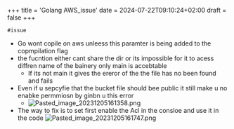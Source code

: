 +++
title = 'Golang AWS_issue'
date = 2024-07-22T09:10:24+02:00
draft = false
+++

    #issue 
- Go wont copile on aws unleess this paramter is being added to the copmpilation flag 
- the fucntion either cant share the dir or its impossible for it to acess diffren name of the bainery only main is accebtable 
	- If its not main it gives the ereror of the the file has no been found and fails 
- Even if u sepcyfie that the bucket file should bee public  it still make u no enabke permmiosn by ginbn u this error  
	- ![Pasted_image_20231205161358.png](/Notes/Pasted_image_20231205161358.png)
- The way to fix is to set first enable the Acl in the consloe and use it in the code ![Pasted_image_20231205161747.png](/Notes/Pasted_image_20231205161747.png)